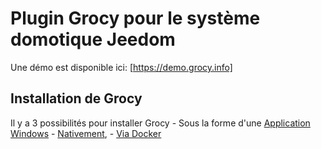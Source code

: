 # Plugin Grocy pour le système domotique Jeedom

Une démo est disponible ici: [https://demo.grocy.info]

## Installation de Grocy

Il y a 3 possibilités pour installer Grocy
    - Sous la forme d'une [Application Windows](https://github.com/grocy/grocy-docker#grocy-on-docker)
    - [Nativement](https://github.com/grocy/grocy#how-to-install),
    - [Via Docker](https://github.com/grocy/grocy-docker#grocy-on-docker)